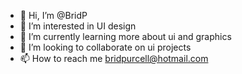 - 👋 Hi, I’m @BridP
- 👀 I’m interested in UI design
- 🌱 I’m currently learning more about ui and graphics
- 💞️ I’m looking to collaborate on ui projects
- 📫 How to reach me bridpurcell@hotmail.com

<!---
BridP/BridP 
